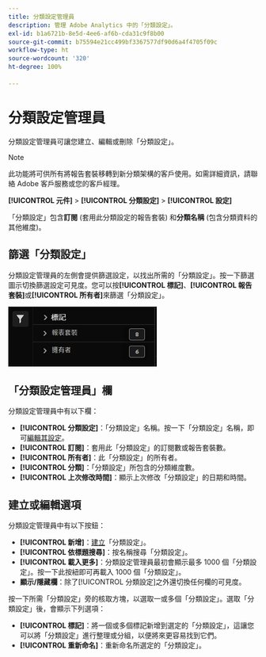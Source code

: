 ```yaml
---
title: 分類設定管理員
description: 管理 Adobe Analytics 中的「分類設定」。
exl-id: b1a6721b-8e5d-4ee6-af6b-cda31c9f8b00
source-git-commit: b75594e21cc499bf3367577df90d6a4f4705f09c
workflow-type: ht
source-wordcount: '320'
ht-degree: 100%

---
```


# 分類設定管理員

分類設定管理員可讓您建立、編輯或刪除「分類設定」。

>[!NOTE]
>
>此功能將可供所有將報告套裝移轉到新分類架構的客戶使用。如需詳細資訊，請聯絡 Adobe 客戶服務或您的客戶經理。

**[!UICONTROL 元件]** > **[!UICONTROL 分類設定]** > **[!UICONTROL 設定]**

「分類設定」包含&#x200B;**訂閱** (套用此分類設定的報告套裝) 和&#x200B;**分類名稱** (包含分類資料的其他維度)。

## 篩選「分類設定」

分類設定管理員的左側會提供篩選設定，以找出所需的「分類設定」。按一下篩選圖示切換篩選設定可見度。您可以按&#x200B;**[!UICONTROL 標記]**、**[!UICONTROL 報告套裝]**&#x200B;或&#x200B;**[!UICONTROL 所有者]**&#x200B;來篩選「分類設定」。

![「分類設定」篩選](../assets/classification-set-filters.png)

## 「分類設定管理員」欄

分類設定管理員中有以下欄：

* **[!UICONTROL 分類設定]**：「分類設定」名稱。按一下「分類設定」名稱，即可[編輯其設定](settings.md)。
* **[!UICONTROL 訂閱]**：套用此「分類設定」的訂閱數或報告套裝數。
* **[!UICONTROL 所有者]**：此「分類設定」的所有者。
* **[!UICONTROL 分類]**：「分類設定」所包含的分類維度數。
* **[!UICONTROL 上次修改時間]**：顯示上次修改「分類設定」的日期和時間。

## 建立或編輯選項

分類設定管理員中有以下按鈕：

* **[!UICONTROL 新增]**：[建立](create.md)「分類設定」。
* **[!UICONTROL 依標題搜尋]**：按名稱搜尋「分類設定」。 
* **[!UICONTROL 載入更多]**：分類設定管理員最初會顯示最多 1000 個「分類設定」。按一下此按紐即可再載入 1000 個「分類設定」。
* **顯示/隱藏欄**：除了[!UICONTROL 分類設定]之外還切換任何欄的可見度。

按一下所需「分類設定」旁的核取方塊，以選取一或多個「分類設定」。選取「分類設定」後，會顯示下列選項：

* **[!UICONTROL 標記]**：將一個或多個標記新增到選定的「分類設定」，這讓您可以將「分類設定」進行整理或分組，以便將來更容易找到它們。
* **[!UICONTROL 重新命名]**：重新命名所選定的「分類設定」。
